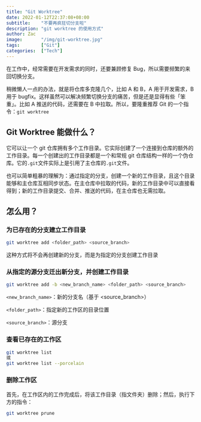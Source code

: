 ```yaml
---
title: "Git Worktree"
date: 2022-01-12T22:37:08+08:00
subtitle:    "不要再疯狂切分支啦"
description: "git worktree 的使用方式"
author: Zac
image:       "/img/git-worktree.jpg"
tags:        ["Git"]
categories:  ["Tech"]
---
```


在工作中，经常需要在开发需求的同时，还要兼顾修复 Bug，所以需要频繁的来回切换分支。

稍微懒人一点的办法，就是将仓库多克隆几个，比如 A 和 B，A 用于开发需求，B 用于 bugfix。这样虽然可以解决频繁切换分支的痛苦，但是还是显得有些「笨重」。比如 A 推送的代码，还需要在 B 中拉取。所以，要隆重推荐 Git 的一个指令：`git worktree`

## Git Worktree 能做什么？

它可以让一个 git 仓库拥有多个工作目录。它实际创建了一个连接到仓库的额外的工作目录。每一个创建出的工作目录都是一个和常规 git 仓库结构一样的一个伪仓库。它的`.git`文件实际上是引用了主仓库的`.git`文件。

也可以简单粗暴的理解为：通过指定的分支，创建一个新的工作目录，且这个目录能够和主仓库互相同步状态。在主仓库中拉取的代码，新的工作目录中可以直接看得到；新的工作目录提交、合并、推送的代码，在主仓库也无需拉取。

## 怎么用？

### 为已存在的分支建立工作目录

```bash
git worktree add <folder_path> <source_branch>
```

这种方式将不会再创建新的分支，而是为指定的分支创建工作目录

### 从指定的源分支迁出新分支，并创建工作目录

```bash
git worktree add -b <new_branch_name> <folder_path> <source_branch>
```

`<new_branch_name>`：新的分支名（基于 <source_branch>）

`<folder_path>`：指定新的工作区的目录位置

`<source_branch>`：源分支

### 查看已存在的工作区

```bash
git worktree list
或
git worktree list --porcelain
```

### 删除工作区

首先，在工作区内的工作完成后，将该工作目录（指文件夹）删除；然后，执行下方的指令：

```bash
git worktree prune
```

